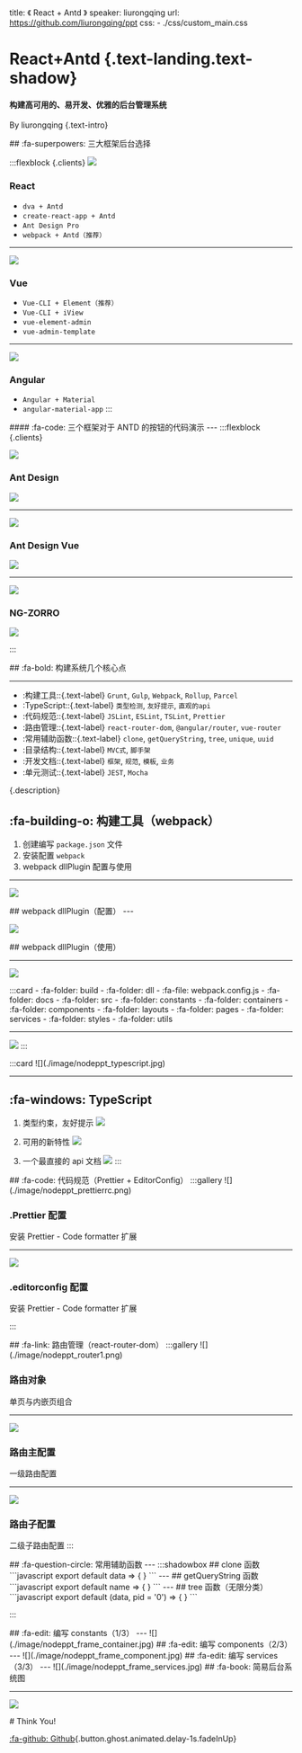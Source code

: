 title: 《 React + Antd 》
speaker: liurongqing
url: https://github.com/liurongqing/ppt
css: 
    - ./css/custom_main.css

<slide class="aligncenter">

# React+Antd {.text-landing.text-shadow}

#### 构建高可用的、易开发、优雅的后台管理系统

By liurongqing {.text-intro}

</slide>

<slide class="aligncenter">
## :fa-superpowers: 三大框架后台选择

:::flexblock {.clients}
![](./image/nodeppt_react.svg)

### React

- `dva + Antd`
- `create-react-app + Antd`
- `Ant Design Pro`
- `webpack + Antd（推荐）`

---

![](./image/nodeppt_vue.png)

### Vue

- `Vue-CLI + Element（推荐）`
- `Vue-CLI + iView`
- `vue-element-admin`
- `vue-admin-template`

---

![](./image/nodeppt_angular.png)

### Angular

- `Angular + Material`
- `angular-material-app`
  :::

</slide>

<slide class="aligncenter">
####  :fa-code: 三个框架对于 ANTD 的按钮的代码演示
---
:::flexblock {.clients}

![](./image/nodeppt_react.svg)

### Ant Design

![](./image/nodeppt_button_react.png)

---

![](./image/nodeppt_vue.png)

### Ant Design Vue

![](./image/nodeppt_button_vue.png)

---

![](./image/nodeppt_angular.png)

### NG-ZORRO

![](./image/nodeppt_button_angular.png)

:::

</slide>

<slide>
##  :fa-bold: 构建系统几个核心点

---

- :构建工具\::{.text-label} `Grunt`, `Gulp`, `Webpack`, `Rollup`, `Parcel`
- :TypeScript\::{.text-label} `类型检测`, `友好提示`, `直观的api`
- :代码规范\::{.text-label} `JSLint`, `ESLint`, `TSLint`, `Prettier`
- :路由管理\::{.text-label} `react-router-dom`, `@angular/router`, `vue-router`
- :常用辅助函数\::{.text-label} `clone`, `getQueryString`, `tree`, `unique`, `uuid`
- :目录结构\::{.text-label} `MVC式`, `脚手架`
- :开发文档\::{.text-label} `框架`, `规范`, `模板`, `业务`
- :单元测试\::{.text-label} `JEST`, `Mocha`

{.description}

</slide>

<slide :class="size-80">

## :fa-building-o: 构建工具（webpack）

1. 创建编写 `package.json` 文件
2. 安装配置 `webpack`
3. webpack dllPlugin 配置与使用

---

![](./image/nodeppt_webpack1.png)

</slide>

<slide class="aligncenter">
## webpack dllPlugin（配置）
---

![](./image/nodeppt_dll1.png)
</slide>

<slide class="aligncenter">
## webpack dllPlugin（使用）

---

![](./image/nodeppt_dll2.png)

</slide>

<slide :class="text-pull">
:::card
- :fa-folder: build
  - :fa-folder: dll
  - :fa-file: webpack.config.js
- :fa-folder: docs
- :fa-folder: src
  - :fa-folder: constants
  - :fa-folder: containers
  - :fa-folder: components
  - :fa-folder: layouts
  - :fa-folder: pages
  - :fa-folder: services
  - :fa-folder: styles
  - :fa-folder: utils

---

![](./image/nodeppt_book.jpg)
:::
</slide>

<slide>
:::card
![](./image/nodeppt_typescript.jpg)

---

## :fa-windows: TypeScript

1. 类型约束，友好提示
   ![](./image/nodeppt_typescript1.png)

2. 可用的新特性
   ![](./image/nodeppt_typescript2.png)

3. 一个最直接的 api 文档
   ![](./image/nodeppt_typescript3.png)
   :::
   </slide>

<slide>
## :fa-code: 代码规范（Prettier + EditorConfig）
:::gallery
![](./image/nodeppt_prettierrc.png)

### .Prettier 配置

安装 Prettier - Code formatter 扩展

---

![](./image/nodeppt_editor.png)

### .editorconfig 配置

安装 Prettier - Code formatter 扩展

:::
</slide>

<slide>
## :fa-link: 路由管理（react-router-dom）
:::gallery
![](./image/nodeppt_router1.png)

### 路由对象

单页与内嵌页组合

---

![](./image/nodeppt_router2.png)

### 路由主配置

一级路由配置

---

![](./image/nodeppt_router3.png)

### 路由子配置

二级子路由配置
:::
</slide>

<slide>
## :fa-question-circle: 常用辅助函数
---
:::shadowbox
## clone 函数
```javascript
export default data => { }
```
---
## getQueryString 函数
```javascript
export default name => { }
```
---
## tree 函数（无限分类）
```javascript
export default (data, pid = '0') => { }
```

:::
</slide>

<slide class="aligncenter size-90">
## :fa-edit: 编写 constants（1/3）
---
![](./image/nodeppt_frame_container.jpg)
</slide>

<slide class="aligncenter size-80">
## :fa-edit: 编写 components（2/3）
---
![](./image/nodeppt_frame_component.jpg)
</slide>

<slide class="aligncenter size-90">
## :fa-edit: 编写 services（3/3）
---
![](./image/nodeppt_frame_services.jpg)
</slide>

<slide class="aligncenter">
## :fa-book: 简易后台系统图

---

![](./image/full.jpg)

</slide>

<slide class="aligncenter">
# Think You!

[:fa-github: Github](https://github.com/liurongqing/ppt/tree/gh-pages){.button.ghost.animated.delay-1s.fadeInUp}
</slide>

```

```
